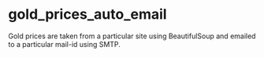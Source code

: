 # gold_prices_auto_email
Gold prices are taken from a particular site using BeautifulSoup and emailed to a particular mail-id using SMTP. 
